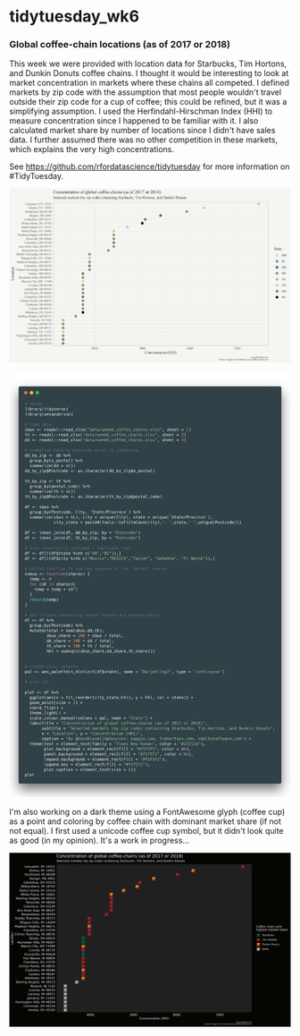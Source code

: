 # tidytuesday_wk6
### Global coffee-chain locations (as of 2017 or 2018)

This week we were provided with location data for Starbucks, Tim Hortons, and Dunkin Donuts coffee chains. I thought it would be interesting to look at market concentration in markets where these chains all competed. I defined markets by zip code with the assumption that most people wouldn't travel outside their zip code for a cup of coffee; this could be refined, but it was a simplifying assumption. I used the Herfindahl-Hirschman Index (HHI) to measure concentration since I happened to be familiar with it. I also calculated market share by number of locations since I didn't have sales data. I further assumed there was no other competition in these markets, which explains the very high concentrations. 



See https://github.com/rfordatascience/tidytuesday for more information on #TidyTuesday.


![chart](concentration.jpg)

![code](code.png)


I'm also working on a dark theme using a FontAwesome glyph (coffee cup) as a point and coloring by coffee chain with dominant market share (if not not equal). I first used a unicode coffee cup symbol, but it didn't look quite as good (in my opinion). It's a work in progress...

![work_in_progress...](concentration_dark_2.jpg)
